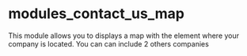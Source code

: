 # modules_contact_us_map
This module allows you to displays a map with the element where your company is located. You can can include 2 others companies
